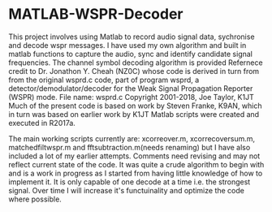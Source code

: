 # MATLAB-WSPR-Decoder
This project involves using Matlab to record audio signal data, sychronise and decode wspr messages. I have used my own algorithm and built in matlab functions to capture the audio, sync and identify candidate signal frequencies. The channel symbol decoding algorithm is provided Refernece credit to Dr. Jonathon Y. Cheah (NZ0C) whose code is derived in turn from from the original wsprd.c code, part of program wsprd, a detector/demodulator/decoder  for the Weak Signal Propagation Reporter (WSPR) mode.    File name: wsprd.c    Copyright 2001-2018, Joe Taylor, K1JT    Much of the present code is based on work by Steven Franke, K9AN,  which in turn was based on earlier work by K1JT 
Matlab scripts were created and executed in R2017a. 

The main working scripts currently are: xcorreover.m, xcorrecoversum.m, matchedfiltwspr.m and fftsubtraction.m(needs renaming) but I have also included a lot of my earlier attempts. Comments need revising and may not reflect current state of the code. It was quite a crude algorithm to begin with and is a work in progress as I started from having little knowledge of how to implement it. It is only capable of one decode at a time i.e. the strongest signal.  Over time I will increase it's functuinality and optimize the code where possible.
